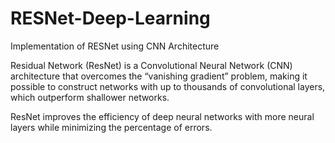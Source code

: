 # RESNet-Deep-Learning

Implementation of RESNet using CNN Architecture

Residual Network (ResNet) is a Convolutional Neural Network (CNN) architecture that overcomes the “vanishing gradient” problem, making it possible to construct networks with up to thousands of convolutional layers, which outperform shallower networks.

ResNet improves the efficiency of deep neural networks with more neural layers while minimizing the percentage of errors.
